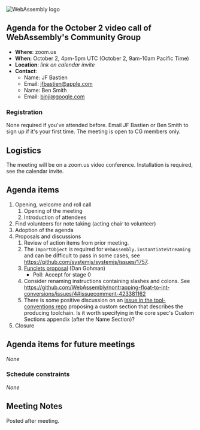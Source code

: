 ![WebAssembly logo](/images/WebAssembly.png)

## Agenda for the October 2 video call of WebAssembly's Community Group

- **Where**: zoom.us
- **When**: October 2, 4pm-5pm UTC (October 2, 9am-10am Pacific Time)
- **Location**: *link on calendar invite*
- **Contact**:
    - Name: JF Bastien
    - Email: jfbastien@apple.com
    - Name: Ben Smith
    - Email: binji@google.com

### Registration

None required if you've attended before. Email JF Bastien or Ben Smith to sign
up if it's your first time. The meeting is open to CG members only.

## Logistics

The meeting will be on a zoom.us video conference.
Installation is required, see the calendar invite.

## Agenda items

1. Opening, welcome and roll call
    1. Opening of the meeting
    1. Introduction of attendees
1. Find volunteers for note taking (acting chair to volunteer)
1. Adoption of the agenda
1. Proposals and discussions
    1. Review of action items from prior meeting.
    1. The `ImportObject` is required for `WebAssembly.instantiateStreaming` and can be difficult to pass in some cases, see https://github.com/systemjs/systemjs/issues/1757.
    1. [Funclets proposal](https://github.com/WebAssembly/design/issues/1227) (Dan Gohman)
       * Poll: Accept for stage 0
    1. Consider renaming instructions containing slashes and colons. See https://github.com/WebAssembly/nontrapping-float-to-int-conversions/issues/4#issuecomment-423381162
    1. There is some positive discussion on an [issue in the tool-conventions repo](https://github.com/WebAssembly/tool-conventions/issues/63)
       proposing a custom section that describes the producing toolchain.  Is it worth
       specifying in the core spec's Custom Sections appendix (after the Name Section)?
1. Closure

## Agenda items for future meetings

*None*

### Schedule constraints

*None*

## Meeting Notes

Posted after meeting.

